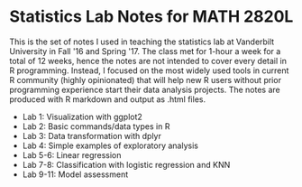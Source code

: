 # Statistics Lab Notes for MATH 2820L

This is the set of notes I used in teaching the statistics lab at Vanderbilt University in Fall '16 and Spring '17. The class met for 1-hour a week for a total of 12 weeks, hence the notes are not intended to cover every detail in R programming. Instead, I focused on the most widely used tools in current R community (highly opinionated) that will help new R users without prior programming experience start their data analysis projects. The notes are produced with R markdown and output as .html files. 

* Lab 1: Visualization with ggplot2
* Lab 2: Basic commands/data types in R
* Lab 3: Data transformation with dplyr
* Lab 4: Simple examples of exploratory analysis
* Lab 5-6: Linear regression
* Lab 7-8: Classification with logistic regression and KNN
* Lab 9-11: Model assessment

